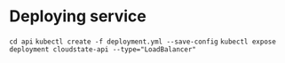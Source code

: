 # Deploying service
`cd api`
`kubectl create -f deployment.yml --save-config`
`kubectl expose deployment cloudstate-api --type="LoadBalancer"`